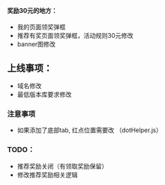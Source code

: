 
#### 奖励30元的地方：
  - 我的页面领奖弹框
  - 推荐有奖页面领奖弹框，活动规则30元修改
  - banner图修改

## 上线事项：
  - 域名修改
  - 最低版本库要求修改

### 注意事项
  - 如果添加了底部tab, 红点位置需要改 （dotHelper.js）

### TODO：
  - 推荐奖励关闭（有领取奖励保留）
  - 修改推荐奖励相关逻辑

